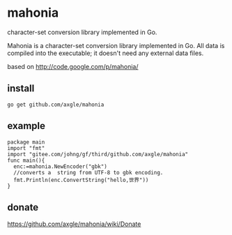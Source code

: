 mahonia
=======

 character-set conversion library implemented in Go.

 Mahonia is a character-set conversion library implemented in Go.
 All data is compiled into the executable; it doesn't need any external data files.

 based on http://code.google.com/p/mahonia/

install
-------

	go get github.com/axgle/mahonia

example
-------

	package main
	import "fmt"
	import "gitee.com/johng/gf/third/github.com/axgle/mahonia"
	func main(){
	  enc:=mahonia.NewEncoder("gbk")
	  //converts a  string from UTF-8 to gbk encoding.
	  fmt.Println(enc.ConvertString("hello,世界"))  
	}

donate
-------
https://github.com/axgle/mahonia/wiki/Donate
